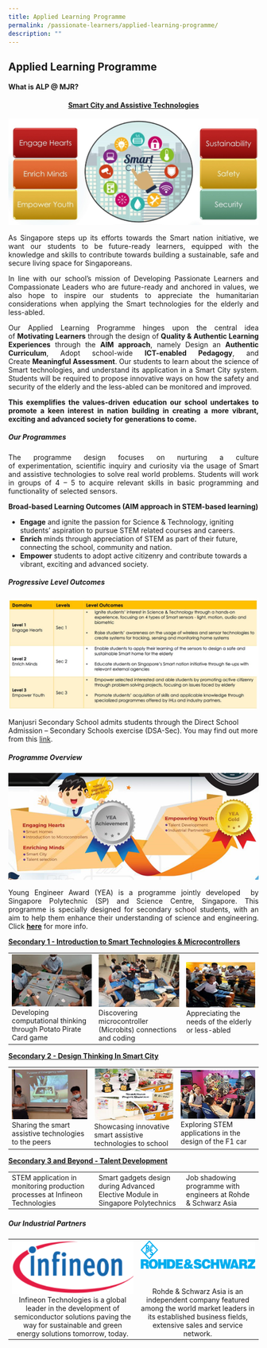 ```yaml
---
title: Applied Learning Programme
permalink: /passionate-learners/applied-learning-programme/
description: ""
---
```

## **Applied Learning Programme**

#### **What is ALP @ MJR?**

#### <center><u>**Smart City and Assistive Technologies**</u></center>

![](/images/Passionate%20Learners/Applied%20Learning%20Programme/ALP_1.jpeg)


<p style="text-align: justify;">As Singapore steps up its efforts towards the Smart nation initiative, we want our students to be future-ready learners, equipped with the knowledge and skills to contribute towards building a sustainable, safe and secure living space for Singaporeans.</p>

<p style="text-align: justify;">In line with our school’s mission of Developing Passionate Learners and Compassionate Leaders who are future-ready and anchored in values, we also hope to inspire our students to appreciate the humanitarian considerations when applying the Smart technologies for the elderly and less-abled.  </p>

<p style="text-align: justify;">Our Applied Learning Programme hinges upon the central idea of <b>Motivating Learners</b> through the design of <b>Quality & Authentic Learning Experiences</b> through the <b>AIM approach</b>, namely Design an <b>Authentic Curriculum</b>, Adopt school-wide <b>ICT-enabled Pedagogy</b>, and Create <b>Meaningful Assessment</b>. Our students to learn about the science of Smart technologies, and understand its application in a Smart City system. Students will be required to propose innovative ways on how the safety and security of the elderly and the less-abled can be monitored and improved.</p>

<p style="text-align: justify;"><b>This exemplifies the values-driven education our school undertakes to promote a keen interest in nation building in creating a more vibrant, exciting and advanced society for generations to come.</b></p>

##### **Our Programmes** 

<p style="text-align: justify;">The programme design focuses on nurturing a culture of experimentation, scientific inquiry and curiosity via the usage of Smart and assistive technologies to solve real world problems. Students will work in groups of 4 – 5 to acquire relevant skills in basic programming and functionality of selected sensors. </p>

**Broad-based Learning Outcomes (AIM approach in STEM-based learning)**

*   **Engage** and ignite the passion for Science & Technology, igniting students’ aspiration to pursue STEM related courses and careers.
*   **Enrich** minds through appreciation of STEM as part of their future, connecting the school, community and nation.
*   **Empower** students to adopt active citizenry and contribute towards a vibrant, exciting and advanced society.


##### **Progressive Level Outcomes**

<a href="/images/Passionate%20Learners/Applied%20Learning%20Programme/Progressive%20Level%20Outcomes.jpg" target = "_blank"> <img src="/images/Passionate%20Learners/Applied%20Learning%20Programme/Progressive%20Level%20Outcomes.jpg"></a>


Manjusri Secondary School admits students through the Direct School Admission – Secondary Schools exercise (DSA-Sec). You may find out more from this [link](/discover-manjusri/direct-school-admission/introduction-to-dsa-sec-at-manjusri/).

##### **Programme Overview**

![](/images/Passionate%20Learners/Applied%20Learning%20Programme/ALP_yea.png)

<p style="text-align: justify;">Young Engineer Award (YEA) is a programme jointly developed  by Singapore Polytechnic (SP) and Science Centre, Singapore. This programme is specially designed for secondary school students, with an aim to help them enhance their understanding of science and engineering. Click <a href="https://www.sp.edu.sg/engineering-cluster/eee/secondary-school-students/young-engineer-award" target="_blank"><b>here</b></a> for more info.</p>

<b><u>Secondary 1 - Introduction to Smart Technologies & Microcontrollers</u></b>

|   |   |   |
|---|-----|------|
| ![](/images/Passionate%20Learners/Applied%20Learning%20Programme/alp_new1.png)Developing computational thinking through Potato Pirate Card game | ![](/images/Passionate%20Learners/Applied%20Learning%20Programme/alp_new2b.png)Discovering microcontroller (Microbits) connections and coding 	  | ![](/images/Passionate%20Learners/Applied%20Learning%20Programme/alp_new3b.png) Appreciating the needs of the elderly or less-abled |


<b><u>Secondary 2 - Design Thinking In Smart City
</u></b>

|   |   |   |
|-----|-----|------|
|![](/images/Passionate%20Learners/Applied%20Learning%20Programme/alp_new4.png)Sharing the smart assistive technologies to the peers	  |![](/images/Passionate%20Learners/Applied%20Learning%20Programme/alp_new5.png)Showcasing innovative smart assistive technologies to school  | ![](/images/Passionate%20Learners/Applied%20Learning%20Programme/alp_new6.png)Exploring STEM applications in the design of the F1 car     |

<b><u>Secondary 3 and Beyond - Talent Development
</u></b>

|   |   |   |
|---|---|---|
|STEM application in monitoring production processes at Infineon Technologies | Smart gadgets design during Advanced Elective Module in Singapore Polytechnics   | Job shadowing programme with engineers at Rohde & Schwarz Asia  |

##### Our Industrial Partners


|   |   |
|:-----:|:------:|
| ![](/images/Passionate%20Learners/Applied%20Learning%20Programme/Infineon%20Technologies.png) <br> Infineon Technologies is a global leader in the development of semiconductor solutions paving the way for sustainable and green energy solutions tomorrow, today. | ![](/images/Passionate%20Learners/Applied%20Learning%20Programme/Rohde&Schwarz.png) <br><br> <br>  Rohde & Schwarz Asia is an independent company featured among the world market leaders in its established business fields, extensive sales and service network. |